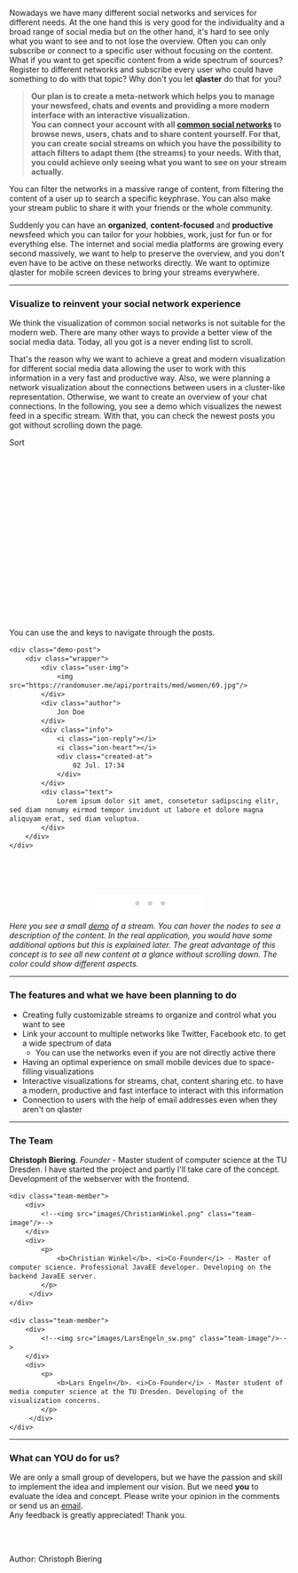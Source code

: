 
Nowadays we have many different social networks and services for different needs. At the one hand this is very good for the individuality and a broad range of social media but on the other hand, it's hard to see only what you want to see and to not lose the overview. Often you can only subscribe or connect to a specific user without focusing on the content. What if you want to get specific content from a wide spectrum of sources? Register to different networks and subscribe every user who could have something to do with that topic? Why don't you let **qlaster** do that for you?

> **Our plan is to create a meta-network which helps you to manage your newsfeed, chats and events and providing a more modern interface with an interactive visualization.<br/>
You can connect your account with all <a href="#" data-tooltip="The usage is limited to the provided APIs">common social networks</a> to browse news, users, chats and to share content yourself. For that, you can create social streams on which you have the possibility to attach filters to adapt them (the streams) to your needs. With that, you could achieve only seeing what you want to see on your stream actually.**

You can filter the networks in a massive range of content, from filtering the content of a user up to search a specific keyphrase. You can also make your stream public to share it with your friends or the whole community.

Suddenly you can have an **organized**, **content-focused** and **productive** newsfeed which you can tailor for your hobbies, work, just for fun or for everything else. The internet and social media platforms are growing every second massively, we want to help to preserve the overview, and you don't even have to be active on these networks directly.
We want to optimize qlaster for mobile screen devices to bring your streams everywhere.

<!--The following infographic visualize the structure of the concept.

![info](images/infographic.png "info")

_Figure 1. With qlaster you can create multiple streams to have a customized newsfeed provided by qlaster and other linked services like Twitter or Instagram._-->

---


### Visualize to reinvent your social network experience
<div id="startDemo"></div>

We think the visualization of common social networks is not suitable for the modern web. There are many other ways to provide a better view of the social media data. Today, all you got is a never ending list to scroll.

That's the reason why we want to achieve a great and modern visualization for different social media data allowing the user to work with this information in a very fast and productive way. Also, we were planning a network visualization about the connections between users in a cluster-like representation. Otherwise, we want to create an overview of your chat connections.
In the following, you see a demo which visualizes the newest feed in a specific stream. With that, you can check the newest posts you got without scrolling down the page.


<!-- aker, erste gleich aktiv -->

<div class="demo-wrapper">
    <div class="action-sort">Sort</div>
    <div class="tooltip">
        <div class="avatar">
            <img src=""/>
        </div>
        <div class="info">
            <div class="author"></div>
            <div class="date"></div>
        </div>
        <div class="text"></div>
        <div class="image">
            <img src=""/>
        </div>
    </div>
    <svg id="newestFeedVisDemo" width="700" height="400"></svg>
    <div id="key-hint">
        You can use the <i class="ion-arrow-left-a"></i> and <i class="ion-arrow-right-a"></i> keys to navigate through the posts.
    </div>

    <div class="demo-post">
        <div class="wrapper">
            <div class="user-img">
                <img src="https://randomuser.me/api/portraits/med/women/69.jpg"/>
            </div>
            <div class="author">
                Jon Doe
            </div>
            <div class="info">
                <i class="ion-reply"></i>
                <i class="ion-heart"></i>
                <div class="created-at">
                    02 Jul. 17:34
                </div>
            </div>
            <div class="text">
                Lorem ipsum dolor sit amet, consetetur sadipscing elitr, sed diam nonumy eirmod tempor invidunt ut labore et dolore magna aliquyam erat, sed diam voluptua.
            </div>
        </div>
    </div>
</div><br /><br /><br /><br />

<script src='js/jquery.min.js'>{newline}</script>
<script src='js/d3.min.js'>{newline}</script>
<script src='js/nodeGridDemo.js'>{newline}</script>
<script src='js/snippets/feedData.js'>{newline}</script>
<script src='js/snippets/newestFeedVisDemo2.js'>{newline}</script>

<div style="text-align:center;"><img src="images/dots.png"/></div>

_Here you see a small <a href="#" data-tooltip="The demo is to show the idea but isn't finished yet.">demo</a> of a stream. You can hover the nodes to see a
description of the content. In the real application, you would have some additional options but this is explained later. The great advantage of this concept is to see all new content at a glance without scrolling down. The color could show different aspects._



---

### The features and what we have been planning to do

- Creating fully customizable streams to organize and control what you want to see
- Link your account to multiple networks like Twitter, Facebook etc. to get a wide spectrum of data
    - You can use the networks even if you are not directly active there
- Having an optimal experience on small mobile devices due to space-filling visualizations
- Interactive visualizations for streams, chat, content sharing etc. to have a modern, productive and fast interface to interact with this information
- Connection to users with the help of email addresses even when they aren't on qlaster

<!--- An interactive cluster view where you can organize your friends, create events, share content in specific groups and sort and filter the content for what you want to see
- We want to create an interactive chat overview visualization to have a optimal chat view in realtime-->

---

### The Team

<div class="team-members">
    <div class="team-member">
        <div>
            <!--<img src="images/ava01_white.png" class="team-image"/>-->
        </div>
        <div>
            <p>
                <b>Christoph Biering</b>. <i>Founder</i> - Master student of computer science at the TU Dresden. I have started the project and partly I'll take care of the concept. Development of the webserver with the frontend.
            </p>
         </div>
    </div>

    <div class="team-member">
        <div>
            <!--<img src="images/ChristianWinkel.png" class="team-image"/>-->
        </div>
        <div>
            <p>
                <b>Christian Winkel</b>. <i>Co-Founder</i> - Master of computer science. Professional JavaEE developer. Developing on the backend JavaEE server.
            </p>
         </div>
    </div>

    <div class="team-member">
        <div>
            <!--<img src="images/LarsEngeln_sw.png" class="team-image"/>-->
        </div>
        <div>
            <p>
                <b>Lars Engeln</b>. <i>Co-Founder</i> - Master student of media computer science at the TU Dresden. Developing of the visualization concerns.
            </p>
         </div>
    </div>
</div>

---

### What can YOU do for us?
We are only a small group of developers, but we have the passion and skill to implement the idea and implement our vision.
But we need **you** to evaluate the idea and concept. Please write your opinion in the comments or send us an <a href="mailto:qlaster@protonmail.com">email</a>.<br />
Any feedback is greatly appreciated! Thank you.

<br /><br />
<div class="author">Author: Christoph Biering</div>
